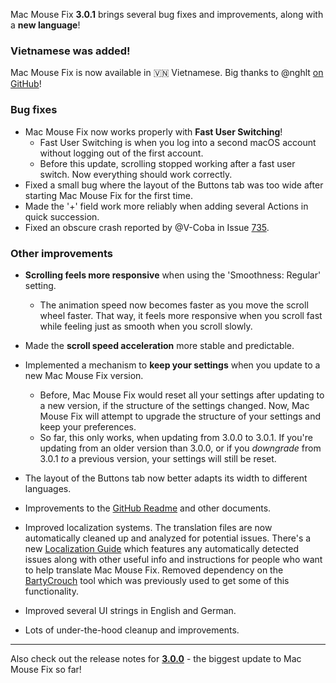 Mac Mouse Fix **3.0.1** brings several bug fixes and improvements, along with a **new language**!

### Vietnamese was added!

Mac Mouse Fix is now available in 🇻🇳 Vietnamese. Big thanks to @nghlt [on GitHub](https://GitHub.com/nghlt)!


### Bug fixes

- Mac Mouse Fix now works properly with **Fast User Switching**!
  - Fast User Switching is when you log into a second macOS account without logging out of the first account. 
  - Before this update, scrolling stopped working after a fast user switch. Now everything should work correctly.
- Fixed a small bug where the layout of the Buttons tab was too wide after starting Mac Mouse Fix for the first time. 
- Made the '+' field work more reliably when adding several Actions in quick succession. 
- Fixed an obscure crash reported by @V-Coba in Issue [735](https://github.com/noah-nuebling/mac-mouse-fix/issues/735).

### Other improvements

- **Scrolling feels more responsive** when using the 'Smoothness: Regular' setting.
  - The animation speed now becomes faster as you move the scroll wheel faster. That way, it feels more responsive when you scroll fast while feeling just as smooth when you scroll slowly.
  
- Made the **scroll speed acceleration** more stable and predictable. 
- Implemented a mechanism to **keep your settings** when you update to a new Mac Mouse Fix version.
  - Before, Mac Mouse Fix would reset all your settings after updating to a new version, if the structure of the settings changed. Now, Mac Mouse Fix will attempt to upgrade the structure of your settings and keep your preferences. 
  - So far, this only works, when updating from 3.0.0 to 3.0.1. If you're updating from an older version than 3.0.0, or if you _downgrade_ from 3.0.1 _to_ a previous version, your settings will still be reset. 
- The layout of the Buttons tab now better adapts its width to different languages. 
- Improvements to the [GitHub Readme](https://github.com/noah-nuebling/mac-mouse-fix#background) and other documents.
- Improved localization systems. The translation files are now automatically cleaned up and analyzed for potential issues. There's a new [Localization Guide](https://github.com/noah-nuebling/mac-mouse-fix/discussions/731) which features any automatically detected issues along with other useful info and instructions for people who want to help translate Mac Mouse Fix. Removed dependency on the [BartyCrouch](https://github.com/FlineDev/BartyCrouch) tool which was previously used to get some of this functionality.
- Improved several UI strings in English and German.
- Lots of under-the-hood cleanup and improvements.

---

Also check out the release notes for [**3.0.0**](https://github.com/noah-nuebling/mac-mouse-fix/releases/tag/3.0.0) - the biggest update to Mac Mouse Fix so far!